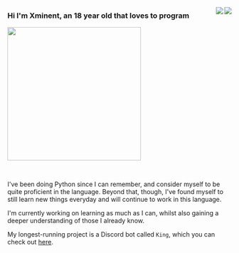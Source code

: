<p align="left">
  <a href="https://github.com/xminent">
    <img align="right" src="https://github-readme-stats.vercel.app/api?username=xminent&show_icons=true&hide_border=true&theme=ayu-mirage&bg_color=00000000" />
  </a>
  <a href="https://github.com/xminent">
    <img align="right" src="https://github-readme-stats.vercel.app/api/top-langs/?username=xminent&theme=ayu-mirage&hide_border=true&layout=compact&card_width=445&bg_color=00000000" />
  </a>
  
  ### Hi I'm Xminent, an 18 year old that loves to program
  <p align="left">
    <img width="300" src="img/luffy.gif" />
  </a>
  </p>
  
  <br>
  
  I've been doing Python since I can remember, and consider myself to be quite proficient in the language. Beyond that, though, I've found myself to still learn new things     everyday and will continue to work in this language.
  
  I'm currently working on learning as much as I can, 
  whilst also gaining a deeper understanding of those I already know.
  
  My longest-running project is a Discord bot called `King`, which you 
  can check out [here](https://github.com/Xminent/king).
</p>
